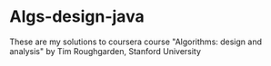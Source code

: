 # Algs-design-java

These are my solutions to coursera course "Algorithms: design and analysis" by Tim Roughgarden, Stanford University

